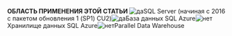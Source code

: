 <Token>**ОБЛАСТЬ ПРИМЕНЕНИЯ ЭТОЙ СТАТЬИ** ![да](media/yes.png)SQL Server (начиная с 2016 с пакетом обновления 1 (SP1) CU2)![да](media/yes.png)База данных SQL Azure![нет](media/no.png)Хранилище данных SQL Azure![нет](media/no.png)Parallel Data Warehouse </Token>
